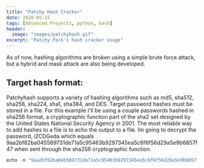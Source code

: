 ```yaml
---
title: "Patchy Hash Cracker"
date: 2020-05-15
tags: [Advanced Projects, python, bash]
header:
  image: "images/patchyhash.gif"
excerpt: "Patchy Pack's hash cracker usage"
---
```

As of now, hashing algorithms are broken using a simple brute force attack, but a hybrid and mask attack are also being developed.
## Target hash format:
Patchyhash supports a variety of hashing algorithms such as md5, sha512, sha256, sha224, sha1, sha384, and DES. Target password hashes must be stored in a file. For this example I'll be using a couple passwords hashed in sha256 format, a cryptographic function part of the sha2 set designed by the United States National Security Agency in 2001. The most reliable way to add hashes to a file is to echo the output to a file. Im going to decrypt the password, i2CDGeda which equals 9aa2bf82ba045569731de71a5c95463b9297345ea5c6f6f56d29a5e9b6857f47 when sent through the sha256 cryptographic function.
```python
echo -n "9aa2bf82ba045569731de71a5c95463b9297345ea5c6f6f56d29a5e9b6857f47" > shapass.txt
```
